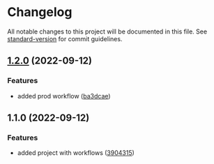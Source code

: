 # Changelog

All notable changes to this project will be documented in this file. See [standard-version](https://github.com/conventional-changelog/standard-version) for commit guidelines.

## [1.2.0](https://github.com/Riftland/thebridge_deploy_back/compare/v1.1.0...v1.2.0) (2022-09-12)


### Features

* added prod workflow ([ba3dcae](https://github.com/Riftland/thebridge_deploy_back/commit/ba3dcaed989d7350e6bf15446906b7fd75726a8d))

## 1.1.0 (2022-09-12)


### Features

* added project with workflows ([3904315](https://github.com/Riftland/thebridge_deploy_back/commit/3904315a8cc71fe8a7c6c9bba2f665976ac67d54))

